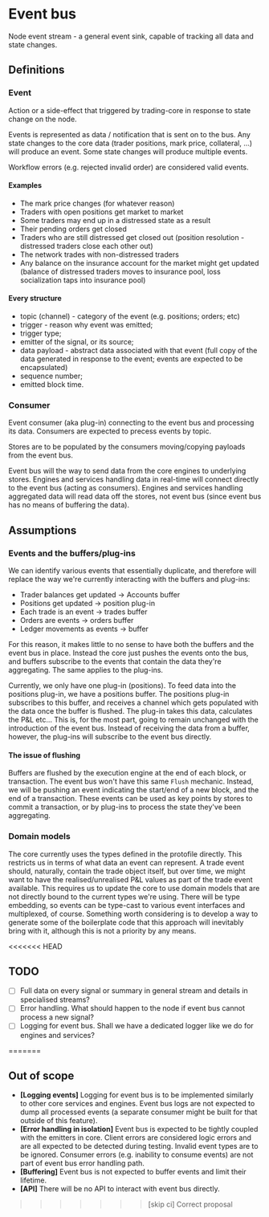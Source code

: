 # Event bus

Node event stream - a general event sink, capable of tracking all data and state changes.

## Definitions

### Event

Action or a side-effect that triggered by trading-core in response to state change on the node.

Events is represented as data / notification that is sent on to the bus. Any state changes to the core data (trader positions, mark price, collateral, ...) will produce an event. Some state changes will produce multiple events.

Workflow errors (e.g. rejected invalid order) are considered valid events.

#### Examples

- The mark price changes (for whatever reason)
- Traders with open positions get market to market
- Some traders may end up in a distressed state as a result
- Their pending orders get closed
- Traders who are still distressed get closed out (position resolution - distressed traders close each other out)
- The network trades with non-distressed traders
- Any balance on the insurance account for the market might get updated (balance of distressed traders moves to insurance pool, loss socialization taps into insurance pool)

#### Every structure

- topic (channel) - category of the event (e.g. positions; orders; etc)
- trigger - reason why event was emitted;
- trigger type;
- emitter of the signal, or its source;
- data payload - abstract data associated with that event (full copy of the data generated in response to the event; events are expected to be encapsulated)
- sequence number;
- emitted block time.

### Consumer

Event consumer (aka plug-in) connecting to the event bus and processing its data. Consumers are expected to precess events by topic.

Stores are to be populated by the consumers moving/copying payloads from the event bus.

Event bus will the way to send data from the core engines to underlying stores. Engines and services handling data in real-time will connect directly to the event bus (acting as consumers). Engines and services handling aggregated data will read data off the stores, not event bus (since event bus has no means of buffering the data).

## Assumptions

### Events and the buffers/plug-ins

We can identify various events that essentially duplicate, and therefore will replace the way we're currently interacting with the buffers and plug-ins:

- Trader balances get updated -> Accounts buffer
- Positions get updated -> position plug-in
- Each trade is an event -> trades buffer
- Orders are events -> orders buffer
- Ledger movements as events -> buffer

For this reason, it makes little to no sense to have both the buffers and the event bus in place. Instead the core just pushes the events onto the bus, and buffers subscribe to the events that contain the data they're aggregating. The same applies to the plug-ins.

Currently, we only have one plug-in (positions). To feed data into the positions plug-in, we have a positions buffer. The positions plug-in subscribes to this buffer, and receives a channel which gets populated with the data once the buffer is flushed. The plug-in takes this data, calculates the P&L etc... This is, for the most part, going to remain unchanged with the introduction of the event bus. Instead of receiving the data from a buffer, however, the plug-ins will subscribe to the event bus directly.

#### The issue of flushing

Buffers are flushed by the execution engine at the end of each block, or transaction. The event bus won't have this same `Flush` mechanic. Instead, we will be pushing an event indicating the start/end of a new block, and the end of a transaction. These events can be used as key points by stores to commit a transaction, or by plug-ins to process the state they've been aggregating.

### Domain models

The core currently uses the types defined in the protofile directly. This restricts us in terms of what data an event can represent. A trade event should, naturally, contain the trade object itself, but over time, we might want to have the realised/unrealised P&L values as part of the trade event available. This requires us to update the core to use domain models that are not directly bound to the current types we're using. There will be type embedding, so events can be type-cast to various event interfaces and multiplexed, of course.
Something worth considering is to develop a way to generate some of the boilerplate code that this approach will inevitably bring with it, although this is not a priority by any means.

<<<<<<< HEAD

## TODO


- [ ] Full data on every signal or summary in general stream and details in specialised streams?
- [ ] Error handling. What should happen to the node if event bus cannot process a new signal?
- [ ] Logging for event bus. Shall we have a dedicated logger like we do for engines and services?

=======
## Out of scope

- __[Logging events]__ Logging for event bus is to be implemented similarly to other core services and engines. Event bus logs are not expected to dump all processed events (a separate consumer might be built for that outside of this feature).
- __[Error handling in isolation]__ Event bus is expected to be tightly coupled with the emitters in core. Client errors are considered logic errors and are all expected to be detected during testing. Invalid event types are to be ignored. Consumer errors (e.g. inability to consume events) are not part of event bus error handling path.
- __[Buffering]__ Event bus is not expected to buffer events and limit their lifetime.
- __[API]__ There will be no API to interact with event bus directly.
>>>>>>> [skip ci] Correct proposal
